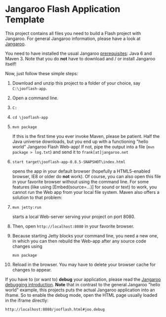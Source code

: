 Jangaroo Flash Application Template
===================================

This project contains all files you need to build a Flash project with Jangaroo.
For general Jangaroo information, please have a look at [Jangaroo](http://www.jangaroo.net).

You need to have installed the usual Jangaroo [prerequisites](http://www.jangaroo.net/tutorial/): Java 6 and Maven 3.
Note that you do **not** have to download and / or install Jangaroo itself!

Now, just follow these simple steps:

1. Download and unzip this project to a folder of your choice, say `C:\jooflash-app`.
2. Open a command line.
3. `C:`
4. `cd \jooflash-app`
5. `mvn package`

   If this is the first time you ever invoke Maven, please be patient.
   Half the Java universe downloads, but you end up with a functioning "hello world" Jangaroo Flash Web-app!
   If not, pipe the output into a file (`mvn package > log.txt`) and send it to `frank[at]jangaroo.net`
6. `start target\jooflash-app-0.8.5-SNAPSHOT\index.html`

   opens the app in your default browser (hopefully a HTML5-enabled browser, IE8 or older do **not** work).
   Of course, you can also open this file in your favorite browser without using the command line.
   For some features (like using [Embed(source=...)] for sound or text) to work, you cannot run the Web app from your
   local file system.
   Maven also offers a solution to that problem:
7. `mvn jetty:run`

   starts a local Web-server serving your project on port 8080.
8. Then, open `http://localhost:8080` in your favorite browser.
9. Because starting Jetty blocks your command line, you need a new one, in which you can then rebuild the Web-app
   after any source code changes using

   `mvn package`
10. Reload in the browser. You may have to delete your browser cache for changes to appear.

If you have to (or want to) **debug** your application, please read the
[Jangaroo debugging introduction](http://www.jangaroo.net/tutorial/debugging/).
**Note** that in contrast to the general Jangaroo "hello world" example, this projects puts the actual Jangaroo
application into an iframe. So to enable the debug mode, open the HTML page usually loaded in the iframe directly:

`http://localhost:8080/jooflash.html#joo.debug`
